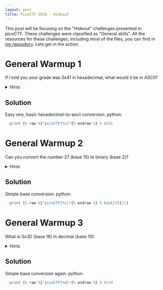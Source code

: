 ```yaml
---
layout: post
title: PicoCTF 2018 - Hideout
---
```


This post will be focusing on the "Hideout" challenges presented in picoCTF. These challenges were classified as "General skills". 
All the resources for these challenges, including most of the files, you can find in [my repository](https://github.com/bear-sec/pico2018 "picoCTF2018 writeups").
Lets get in the action.

# General Warmup 1

If I told you your grade was 0x41 in hexadecimal, what would it be in ASCII?

<details>
  <summary>Hints</summary>
  
    1. Submit your answer in our competition's flag format. For example, if you answer was 'hello', you would submit {% raw %}'picoCTF{hello}'{% endraw %} as the flag.
</details>

## Solution

Easy one, basic hexadecimal-to-ascii conversion. 
python:
```python
  print {% raw %}"picoCTF{%c}"{% endraw %} % 0x41
```

# General Warmup 2

Can you convert the number 27 (base 10) to binary (base 2)? 

<details>
  <summary>Hints</summary>
  
    1. Submit your answer in our competition's flag format. For example, if you answer was '11111', you would submit {% raw %}'picoCTF{11111}'{% endraw %} as the flag.
</details>

## Solution

Simple base conversion:
python:
```python
  print {% raw %}"picoCTF{%s}"{% endraw %} % bin(27)[2:]
```

# General Warmup 3

What is 0x3D (base 16) in decimal (base 10).

<details>
  <summary>Hints</summary>
  
    1. Submit your answer in our competition's flag format. For example, if you answer was '22', you would submit {% raw %}'picoCTF{22}'{% endraw %} as the flag.
</details>

## Solution

Simple base conversion again:
python:
```python
  print {% raw %}"picoCTF{%d}"{% endraw %} % 0x3d
```
